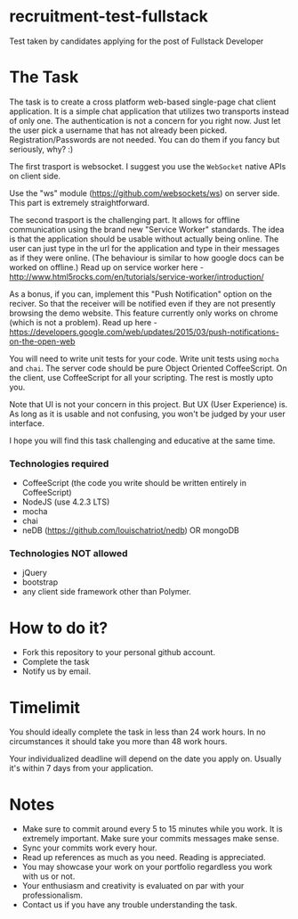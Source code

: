 # recruitment-test-fullstack
Test taken by candidates applying for the post of Fullstack Developer

# The Task
The task is to create a cross platform web-based single-page chat client application. It is a simple chat application that utilizes two transports instead of only one. The authentication is not a concern for you right now. Just let the user pick a username that has not already been picked. Registration/Passwords are not needed. You can do them if you fancy but seriously, why? :)

The first trasport is websocket. I suggest you use the `WebSocket` native APIs on client side.

Use the "ws" module (https://github.com/websockets/ws) on server side. This part is extremely straightforward.

The second trasport is the challenging part. It allows for offline communication using the brand new "Service Worker" standards. The idea is that the application should be usable without actually being online. The user can just type in the url for the application and type in their messages as if they were online. (The behaviour is similar to how google docs can be worked on offline.) Read up on service worker here - http://www.html5rocks.com/en/tutorials/service-worker/introduction/

As a bonus, if you can, implement this "Push Notification" option on the reciver. So that the receiver will be notified even if they are not presently browsing the demo website. This feature currently only works on chrome (which is not a problem). Read up here - https://developers.google.com/web/updates/2015/03/push-notifications-on-the-open-web

You will need to write unit tests for your code. Write unit tests using `mocha` and `chai`. The server code should be pure Object Oriented CoffeeScript. On the client, use CoffeeScript for all your scripting. The rest is mostly upto you.

Note that UI is not your concern in this project. But UX (User Experience) is. As long as it is usable and not confusing, you won't be judged by your user interface.

I hope you will find this task challenging and educative at the same time.

### Technologies required
* CoffeeScript (the code you write should be written entirely in CoffeeScript)
* NodeJS (use 4.2.3 LTS)
* mocha
* chai
* neDB (https://github.com/louischatriot/nedb) OR mongoDB

### Technologies NOT allowed
* jQuery
* bootstrap
* any client side framework other than Polymer.

# How to do it?
* Fork this repository to your personal github account.
* Complete the task
* Notify us by email.

# Timelimit
You should ideally complete the task in less than 24 work hours. In no circumstances it should take you more than 48 work hours.

Your individualized deadline will depend on the date you apply on. Usually it's within 7 days from your application.

# Notes
* Make sure to commit around every 5 to 15 minutes while you work. It is extremely important. Make sure your commits messages make sense.
* Sync your commits work every hour.
* Read up references as much as you need. Reading is appreciated.
* You may showcase your work on your portfolio regardless you work with us or not.
* Your enthusiasm and creativity is evaluated on par with your professionalism.
* Contact us if you have any trouble understanding the task.
